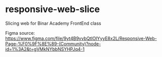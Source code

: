 # responsive-web-slice
Slicing web for Binar Academy FrontEnd class

Figma source: https://www.figma.com/file/9yt4B9vvbQtlOIYyyE8x2L/Responsive-Web-Page-%F0%9F%8E%89-(Community)?node-id=1%3A2&t=gVMkNYbbNSYHPJq4-1
